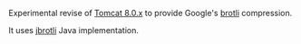 
Experimental revise of [Tomcat 8.0.x](http://tomcat.apache.org)
to provide Google's [brotli](https://github.com/google/brotli) compression.

It uses [jbrotli](https://github.com/nitram509/jbrotli) Java implementation.

